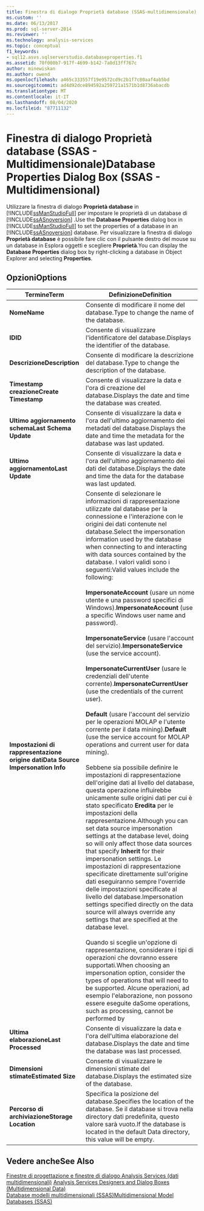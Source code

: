 ```yaml
---
title: Finestra di dialogo Proprietà database (SSAS-multidimensionale) | Microsoft Docs
ms.custom: ''
ms.date: 06/13/2017
ms.prod: sql-server-2014
ms.reviewer: ''
ms.technology: analysis-services
ms.topic: conceptual
f1_keywords:
- sql12.asvs.sqlserverstudio.databaseproperties.f1
ms.assetid: 70f000b7-917f-4699-b142-7a0d13ff767c
author: minewiskan
ms.author: owend
ms.openlocfilehash: a465c333557f19e9572cd9c2b1f7c80aaf4ab5bd
ms.sourcegitcommit: ad4d92dce894592a259721a1571b1d8736abacdb
ms.translationtype: MT
ms.contentlocale: it-IT
ms.lasthandoff: 08/04/2020
ms.locfileid: "87711132"
---
```

# <a name="database-properties-dialog-box-ssas---multidimensional"></a><span data-ttu-id="5344b-102">Finestra di dialogo Proprietà database (SSAS - Multidimensionale)</span><span class="sxs-lookup"><span data-stu-id="5344b-102">Database Properties Dialog Box (SSAS - Multidimensional)</span></span>
  <span data-ttu-id="5344b-103">Utilizzare la finestra di dialogo **Proprietà database** in [!INCLUDE[ssManStudioFull](../includes/ssmanstudiofull-md.md)] per impostare le proprietà di un database di [!INCLUDE[ssASnoversion](../includes/ssasnoversion-md.md)] .</span><span class="sxs-lookup"><span data-stu-id="5344b-103">Use the **Database Properties** dialog box in [!INCLUDE[ssManStudioFull](../includes/ssmanstudiofull-md.md)] to set the properties of a database in an [!INCLUDE[ssASnoversion](../includes/ssasnoversion-md.md)] database.</span></span> <span data-ttu-id="5344b-104">Per visualizzare la finestra di dialogo **Proprietà database** è possibile fare clic con il pulsante destro del mouse su un database in Esplora oggetti e scegliere **Proprietà**.</span><span class="sxs-lookup"><span data-stu-id="5344b-104">You can display the **Database Properties** dialog box by right-clicking a database in Object Explorer and selecting **Properties**.</span></span>  
  
## <a name="options"></a><span data-ttu-id="5344b-105">Opzioni</span><span class="sxs-lookup"><span data-stu-id="5344b-105">Options</span></span>  
  
|<span data-ttu-id="5344b-106">Termine</span><span class="sxs-lookup"><span data-stu-id="5344b-106">Term</span></span>|<span data-ttu-id="5344b-107">Definizione</span><span class="sxs-lookup"><span data-stu-id="5344b-107">Definition</span></span>|  
|----------|----------------|  
|<span data-ttu-id="5344b-108">**Nome**</span><span class="sxs-lookup"><span data-stu-id="5344b-108">**Name**</span></span>|<span data-ttu-id="5344b-109">Consente di modificare il nome del database.</span><span class="sxs-lookup"><span data-stu-id="5344b-109">Type to change the name of the database.</span></span>|  
|<span data-ttu-id="5344b-110">**ID**</span><span class="sxs-lookup"><span data-stu-id="5344b-110">**ID**</span></span>|<span data-ttu-id="5344b-111">Consente di visualizzare l'identificatore del database.</span><span class="sxs-lookup"><span data-stu-id="5344b-111">Displays the identifier of the database.</span></span>|  
|<span data-ttu-id="5344b-112">**Descrizione**</span><span class="sxs-lookup"><span data-stu-id="5344b-112">**Description**</span></span>|<span data-ttu-id="5344b-113">Consente di modificare la descrizione del database.</span><span class="sxs-lookup"><span data-stu-id="5344b-113">Type to change the description of the database.</span></span>|  
|<span data-ttu-id="5344b-114">**Timestamp creazione**</span><span class="sxs-lookup"><span data-stu-id="5344b-114">**Create Timestamp**</span></span>|<span data-ttu-id="5344b-115">Consente di visualizzare la data e l'ora di creazione del database.</span><span class="sxs-lookup"><span data-stu-id="5344b-115">Displays the date and time the database was created.</span></span>|  
|<span data-ttu-id="5344b-116">**Ultimo aggiornamento schema**</span><span class="sxs-lookup"><span data-stu-id="5344b-116">**Last Schema Update**</span></span>|<span data-ttu-id="5344b-117">Consente di visualizzare la data e l'ora dell'ultimo aggiornamento dei metadati del database.</span><span class="sxs-lookup"><span data-stu-id="5344b-117">Displays the date and time the metadata for the database was last updated.</span></span>|  
|<span data-ttu-id="5344b-118">**Ultimo aggiornamento**</span><span class="sxs-lookup"><span data-stu-id="5344b-118">**Last Update**</span></span>|<span data-ttu-id="5344b-119">Consente di visualizzare la data e l'ora dell'ultimo aggiornamento dei dati del database.</span><span class="sxs-lookup"><span data-stu-id="5344b-119">Displays the date and time the data for the database was last updated.</span></span>|  
|<span data-ttu-id="5344b-120">**Impostazioni di rappresentazione origine dati**</span><span class="sxs-lookup"><span data-stu-id="5344b-120">**Data Source Impersonation Info**</span></span>|<span data-ttu-id="5344b-121">Consente di selezionare le informazioni di rappresentazione utilizzate dal database per la connessione e l'interazione con le origini dei dati contenute nel database.</span><span class="sxs-lookup"><span data-stu-id="5344b-121">Select the impersonation information used by the database when connecting to and interacting with data sources contained by the database.</span></span> <span data-ttu-id="5344b-122">I valori validi sono i seguenti:</span><span class="sxs-lookup"><span data-stu-id="5344b-122">Valid values include the following:</span></span><br /><br /> <span data-ttu-id="5344b-123">**ImpersonateAccount** (usare un nome utente e una password specifici di Windows).</span><span class="sxs-lookup"><span data-stu-id="5344b-123">**ImpersonateAccount** (use a specific Windows user name and password).</span></span><br /><br /> <span data-ttu-id="5344b-124">**ImpersonateService** (usare l'account del servizio).</span><span class="sxs-lookup"><span data-stu-id="5344b-124">**ImpersonateService** (use the service account).</span></span><br /><br /> <span data-ttu-id="5344b-125">**ImpersonateCurrentUser** (usare le credenziali dell'utente corrente).</span><span class="sxs-lookup"><span data-stu-id="5344b-125">**ImpersonateCurrentUser** (use the credentials of the current user).</span></span><br /><br /> <span data-ttu-id="5344b-126">**Default** (usare l'account del servizio per le operazioni MOLAP e l'utente corrente per il data mining).</span><span class="sxs-lookup"><span data-stu-id="5344b-126">**Default** (use the service account for MOLAP operations and current user for data mining).</span></span><br /><br /> <span data-ttu-id="5344b-127">Sebbene sia possibile definire le impostazioni di rappresentazione dell'origine dati al livello del database, questa operazione influirebbe unicamente sulle origini dati per cui è stato specificato **Eredita** per le impostazioni della rappresentazione.</span><span class="sxs-lookup"><span data-stu-id="5344b-127">Although you can set data source impersonation settings at the database level, doing so will only affect those data sources that specify **Inherit** for their impersonation settings.</span></span> <span data-ttu-id="5344b-128">Le impostazioni di rappresentazione specificate direttamente sull'origine dati eseguiranno sempre l'override delle impostazioni specificate al livello del database.</span><span class="sxs-lookup"><span data-stu-id="5344b-128">Impersonation settings specified directly on the data source will always override any settings that are specified at the database level.</span></span><br /><br /> <span data-ttu-id="5344b-129">Quando si sceglie un'opzione di rappresentazione, considerare i tipi di operazioni che dovranno essere supportati.</span><span class="sxs-lookup"><span data-stu-id="5344b-129">When choosing an impersonation option, consider the types of operations that will need to be supported.</span></span> <span data-ttu-id="5344b-130">Alcune operazioni, ad esempio l'elaborazione, non possono essere eseguite da</span><span class="sxs-lookup"><span data-stu-id="5344b-130">Some operations, such as processing, cannot be performed by</span></span>|  
|<span data-ttu-id="5344b-131">**Ultima elaborazione**</span><span class="sxs-lookup"><span data-stu-id="5344b-131">**Last Processed**</span></span>|<span data-ttu-id="5344b-132">Consente di visualizzare la data e l'ora dell'ultima elaborazione del database.</span><span class="sxs-lookup"><span data-stu-id="5344b-132">Displays the date and time the database was last processed.</span></span>|  
|<span data-ttu-id="5344b-133">**Dimensioni stimate**</span><span class="sxs-lookup"><span data-stu-id="5344b-133">**Estimated Size**</span></span>|<span data-ttu-id="5344b-134">Consente di visualizzare le dimensioni stimate del database.</span><span class="sxs-lookup"><span data-stu-id="5344b-134">Displays the estimated size of the database.</span></span>|  
|<span data-ttu-id="5344b-135">**Percorso di archiviazione**</span><span class="sxs-lookup"><span data-stu-id="5344b-135">**Storage Location**</span></span>|<span data-ttu-id="5344b-136">Specifica la posizione del database.</span><span class="sxs-lookup"><span data-stu-id="5344b-136">Specifies the location of the database.</span></span> <span data-ttu-id="5344b-137">Se il database si trova nella directory dati predefinita, questo valore sarà vuoto.</span><span class="sxs-lookup"><span data-stu-id="5344b-137">If the database is located in the default Data directory, this value will be empty.</span></span>|  
  
## <a name="see-also"></a><span data-ttu-id="5344b-138">Vedere anche</span><span class="sxs-lookup"><span data-stu-id="5344b-138">See Also</span></span>  
 <span data-ttu-id="5344b-139">[Finestre di progettazione e finestre di dialogo Analysis Services &#40;dati multidimensionali&#41;](analysis-services-designers-and-dialog-boxes-multidimensional-data.md) </span><span class="sxs-lookup"><span data-stu-id="5344b-139">[Analysis Services Designers and Dialog Boxes &#40;Multidimensional Data&#41;](analysis-services-designers-and-dialog-boxes-multidimensional-data.md) </span></span>  
 [<span data-ttu-id="5344b-140">Database modelli multidimensionali &#40;SSAS&#41;</span><span class="sxs-lookup"><span data-stu-id="5344b-140">Multidimensional Model Databases &#40;SSAS&#41;</span></span>](multidimensional-models/multidimensional-model-databases-ssas.md)  
  
  
